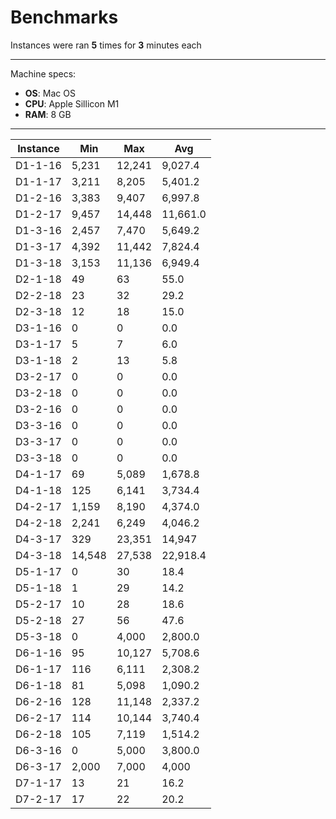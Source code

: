 # Benchmarks

Instances were ran **5** times for **3** minutes each

---

Machine specs:

- **OS**: Mac OS
- **CPU**: Apple Sillicon M1
- **RAM**: 8 GB

---

| **Instance** | **Min** | **Max** | **Avg**  |
| ------------ | ------- | ------- | -------- |
| D1-1-16      | 5,231   | 12,241  | 9,027.4  |
| D1-1-17      | 3,211   | 8,205   | 5,401.2  |
| D1-2-16      | 3,383   | 9,407   | 6,997.8  |
| D1-2-17      | 9,457   | 14,448  | 11,661.0 |
| D1-3-16      | 2,457   | 7,470   | 5,649.2  |
| D1-3-17      | 4,392   | 11,442  | 7,824.4  |
| D1-3-18      | 3,153   | 11,136  | 6,949.4  |
| D2-1-18      | 49      | 63      | 55.0     |
| D2-2-18      | 23      | 32      | 29.2     |
| D2-3-18      | 12      | 18      | 15.0     |
| D3-1-16      | 0       | 0       | 0.0      |
| D3-1-17      | 5       | 7       | 6.0      |
| D3-1-18      | 2       | 13      | 5.8      |
| D3-2-17      | 0       | 0       | 0.0      |
| D3-2-18      | 0       | 0       | 0.0      |
| D3-2-16      | 0       | 0       | 0.0      |
| D3-3-16      | 0       | 0       | 0.0      |
| D3-3-17      | 0       | 0       | 0.0      |
| D3-3-18      | 0       | 0       | 0.0      |
| D4-1-17      | 69      | 5,089   | 1,678.8  |
| D4-1-18      | 125     | 6,141   | 3,734.4  |
| D4-2-17      | 1,159   | 8,190   | 4,374.0  |
| D4-2-18      | 2,241   | 6,249   | 4,046.2  |
| D4-3-17      | 329     | 23,351  | 14,947   |
| D4-3-18      | 14,548  | 27,538  | 22,918.4 |
| D5-1-17      | 0       | 30      | 18.4     |
| D5-1-18      | 1       | 29      | 14.2     |
| D5-2-17      | 10      | 28      | 18.6     |
| D5-2-18      | 27      | 56      | 47.6     |
| D5-3-18      | 0       | 4,000   | 2,800.0  |
| D6-1-16      | 95      | 10,127  | 5,708.6  |
| D6-1-17      | 116     | 6,111   | 2,308.2  |
| D6-1-18      | 81      | 5,098   | 1,090.2  |
| D6-2-16      | 128     | 11,148  | 2,337.2  |
| D6-2-17      | 114     | 10,144  | 3,740.4  |
| D6-2-18      | 105     | 7,119   | 1,514.2  |
| D6-3-16      | 0       | 5,000   | 3,800.0  |
| D6-3-17      | 2,000   | 7,000   | 4,000    |
| D7-1-17      | 13      | 21      | 16.2     |
| D7-2-17      | 17      | 22      | 20.2     |

